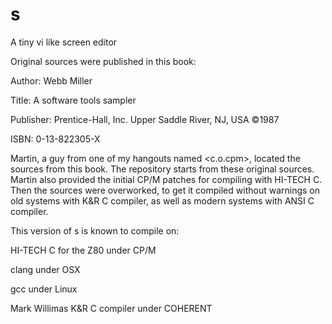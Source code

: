 # s
A tiny vi like screen editor

Original sources were published in this book:


Author:     Webb Miller

Title:      A software tools sampler

Publisher:  Prentice-Hall, Inc. Upper Saddle River, NJ, USA ©1987

ISBN:       0-13-822305-X


Martin, a guy from one of my hangouts named <c.o.cpm>, located
the sources from this book. The repository starts from these
original sources. Martin also provided the initial CP/M patches
for compiling with HI-TECH C. Then the sources were overworked,
to get it compiled without warnings on old systems with K&R
C compiler, as well as modern systems with ANSI C compiler.

This version of s is known to compile on:

HI-TECH C for the Z80 under CP/M

clang under OSX

gcc under Linux

Mark Willimas K&R C compiler under COHERENT
